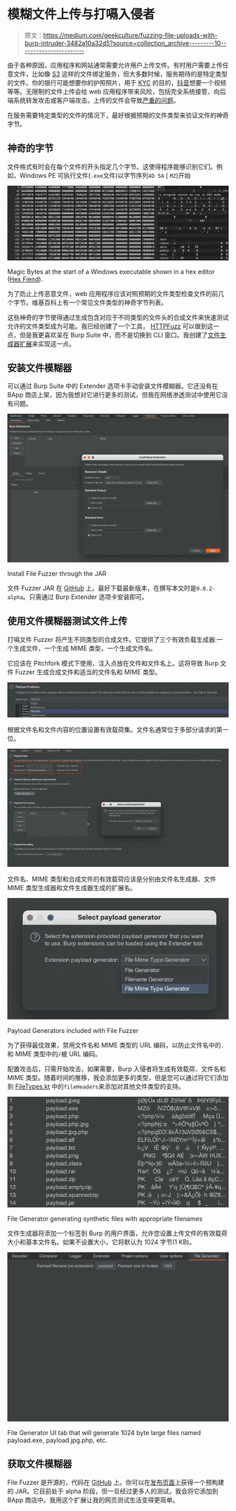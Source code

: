 # 模糊文件上传与打嗝入侵者

> 原文：<https://medium.com/geekculture/fuzzing-file-uploads-with-burp-intruder-3482a10a32d5?source=collection_archive---------10----------------------->

由于各种原因，应用程序和网站通常需要允许用户上传文件。有时用户需要上传任意文件，比如像 [S3](https://aws.amazon.com/s3/) 这样的文件绑定服务，但大多数时候，服务期待的是特定类型的文件。你的银行可能想要你的护照照片，用于 [KYC](https://www.investopedia.com/terms/k/knowyourclient.asp) 的目的，[抖音](https://www.tiktok.com)想要一个视频等等。无限制的文件上传会给 web 应用程序带来风险，包括完全系统接管、向后端系统转发攻击或客户端攻击。上传的文件会导致[严重的问题](https://www.reuters.com/technology/hackers-demand-70-million-liberate-data-held-by-companies-hit-mass-cyberattack-2021-07-05/)。

在服务需要特定类型的文件的情况下，最好根据预期的文件类型来验证文件的神奇字节。

## 神奇的字节

文件格式有时会在每个文件的开头指定几个字节。这使得程序能够识别它们。例如，Windows PE 可执行文件(`.exe`文件)以字节序列`4D 5A` ( `MZ`)开始

![](img/2d29ecf5cbc6e07f1730b734cc9f9df2.png)

Magic Bytes at the start of a Windows executable shown in a hex editor ([Hex Fiend](http://hexfiend.com)).

为了防止上传恶意文件，web 应用程序应该对照预期的文件类型检查文件的前几个字节。维基百科上有一个常见文件类型的神奇字节列表。

这些神奇的字节使得通过生成包含对应于不同类型的文件头的合成文件来快速测试允许的文件类型成为可能。我已经创建了一个工具， [HTTPFuzz](/swlh/hacking-http-with-httpfuzz-67cfd061b616) 可以做到这一点，但是我更喜欢呆在 Burp Suite 中，而不是切换到 CLI 窗口。我创建了[文件生成器扩展](https://github.com/JonCooperWorks/burp-filefuzzer)来实现这一点。

## 安装文件模糊器

可以通过 Burp Suite 中的 Extender 选项卡手动安装文件模糊器。它还没有在 BApp 商店上架，因为我想对它进行更多的测试，但我在网络渗透测试中使用它没有问题。

![](img/9404c5f0e690765b22e187efbd8254a5.png)

Install File Fuzzer through the JAR

文件 Fuzzer JAR 在 [GitHub](https://github.com/JonCooperWorks/burp-filefuzzer/releases) 上。最好下载最新版本，在撰写本文时是`0.0.2-alpha`。只需通过 Burp Extender 选项卡安装即可。

## 使用文件模糊器测试文件上传

打嗝文件 Fuzzer 将产生不同类型的合成文件。它提供了三个有效负载生成器:一个生成文件，一个生成 MIME 类型，一个生成文件名。

它应该在 Pitchfork 模式下使用，注入点放在文件和文件名上。这将导致 Burp 文件 Fuzzer 生成合成文件和适当的文件名和 MIME 类型。

![](img/8677da330930af7a2e6af3a4df4fab24.png)

根据文件名和文件内容的位置设置有效载荷集。文件名通常位于多部分请求的第一位。

![](img/a66385036484dce10560ca2c865d795c.png)

文件名、MIME 类型和合成文件的有效载荷应该是分别由文件名生成器、文件 MIME 类型生成器和文件生成器生成的扩展名。

![](img/88b7a38499c674f5b013ef2612ef57c8.png)

Payload Generators included with File Fuzzer

为了获得最佳效果，禁用文件名和 MIME 类型的 URL 编码，以防止文件名中的`.`和 MIME 类型中的`/`被 URL 编码。

配置攻击后，只需开始攻击，如果需要，Burp 入侵者将生成有效载荷、文件名和 MIME 类型。随着时间的推移，我会添加更多的类型，但是您可以通过将它们添加到 [FileTypes.kt](https://github.com/JonCooperWorks/burp-filefuzzer/blob/master/src/main/java/FileTypes.kt) 中的`fileHeaders`来添加对其他文件类型的支持。

![](img/7c96871134ef730f11cc3aa906215901.png)

File Generator generating synthetic files with appropriate filenames

文件生成器将添加一个标签到 Burp 的用户界面，允许您设置上传文件的有效载荷大小和基本文件名。如果不设置大小，它将默认为 1024 字节(1 KB)。

![](img/3bba6189b5fe9ffd4aa0a153b6594f58.png)

File Generator UI tab that will generate 1024 byte large files named payload.exe, payload.jpg.php, etc.

## 获取文件模糊器

File Fuzzer 是开源的，代码在 [GitHub](https://github.com/JonCooperWorks/burp-filefuzzer) 上。你可以在[发布页面](https://github.com/JonCooperWorks/burp-filefuzzer/releases)上获得一个预构建的 JAR。它目前处于 alpha 阶段，但一旦经过更多人的测试，我会将它添加到 BApp 商店中。我用这个扩展让我的网页测试生活变得更简单。